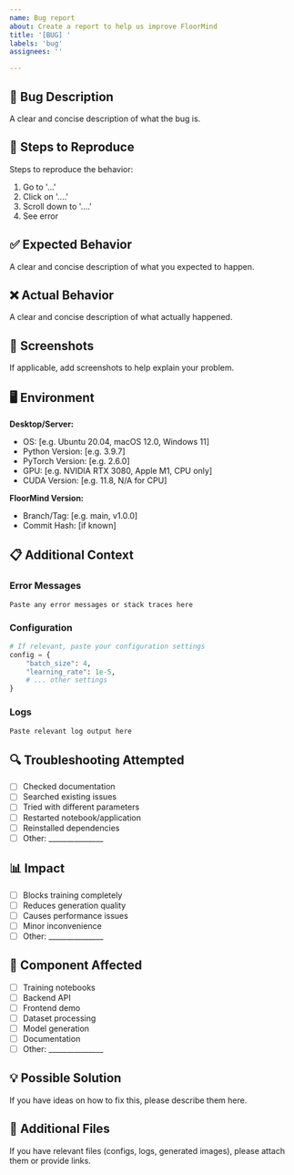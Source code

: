 ```yaml
---
name: Bug report
about: Create a report to help us improve FloorMind
title: '[BUG] '
labels: 'bug'
assignees: ''

---
```


## 🐛 Bug Description
A clear and concise description of what the bug is.

## 🔄 Steps to Reproduce
Steps to reproduce the behavior:
1. Go to '...'
2. Click on '....'
3. Scroll down to '....'
4. See error

## ✅ Expected Behavior
A clear and concise description of what you expected to happen.

## ❌ Actual Behavior
A clear and concise description of what actually happened.

## 📸 Screenshots
If applicable, add screenshots to help explain your problem.

## 🖥️ Environment
**Desktop/Server:**
- OS: [e.g. Ubuntu 20.04, macOS 12.0, Windows 11]
- Python Version: [e.g. 3.9.7]
- PyTorch Version: [e.g. 2.6.0]
- GPU: [e.g. NVIDIA RTX 3080, Apple M1, CPU only]
- CUDA Version: [e.g. 11.8, N/A for CPU]

**FloorMind Version:**
- Branch/Tag: [e.g. main, v1.0.0]
- Commit Hash: [if known]

## 📋 Additional Context

### Error Messages
```
Paste any error messages or stack traces here
```

### Configuration
```python
# If relevant, paste your configuration settings
config = {
    "batch_size": 4,
    "learning_rate": 1e-5,
    # ... other settings
}
```

### Logs
```
Paste relevant log output here
```

## 🔍 Troubleshooting Attempted
- [ ] Checked documentation
- [ ] Searched existing issues
- [ ] Tried with different parameters
- [ ] Restarted notebook/application
- [ ] Reinstalled dependencies
- [ ] Other: _______________

## 📊 Impact
- [ ] Blocks training completely
- [ ] Reduces generation quality
- [ ] Causes performance issues
- [ ] Minor inconvenience
- [ ] Other: _______________

## 🎯 Component Affected
- [ ] Training notebooks
- [ ] Backend API
- [ ] Frontend demo
- [ ] Dataset processing
- [ ] Model generation
- [ ] Documentation
- [ ] Other: _______________

## 💡 Possible Solution
If you have ideas on how to fix this, please describe them here.

## 📎 Additional Files
If you have relevant files (configs, logs, generated images), please attach them or provide links.